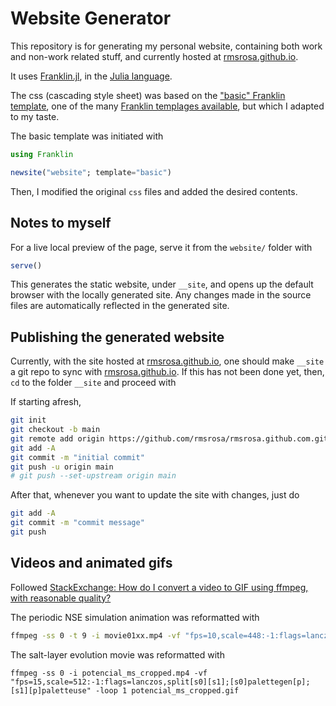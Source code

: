 # Website Generator

This repository is for generating my personal website, containing both work and non-work related stuff, and currently hosted at [rmsrosa.github.io](https://rmsrosa.github.io).

It uses [Franklin.jl](https://github.com/tlienart/Franklin.jl), in the [Julia language](https://julialang.org).

The css (cascading style sheet) was based on the ["basic" Franklin template](https://tlienart.github.io/FranklinTemplates.jl/templates/basic/index.html), one of the many [Franklin templages available](https://tlienart.github.io/FranklinTemplates.jl/), but which I adapted to my taste.

The basic template was initiated with

```julia
using Franklin

newsite("website"; template="basic")
```

Then, I modified the original `css` files and added the desired contents.

## Notes to myself

For a live local preview of the page, serve it from the `website/` folder with

```julia
serve()
```

This generates the static website, under `__site`, and opens up the default browser with the locally generated site. Any changes made in the source files are automatically reflected in the generated site.

## Publishing the generated website

Currently, with the site hosted at [rmsrosa.github.io](https://rmsrosa.github.io), one should make `__site` a git repo to sync with [rmsrosa.github.io](https://rmsrosa.github.io). If this has not been done yet, then, `cd` to the folder `__site` and proceed with

If starting afresh,

```zsh
git init
git checkout -b main
git remote add origin https://github.com/rmsrosa/rmsrosa.github.com.git
git add -A
git commit -m "initial commit"
git push -u origin main
# git push --set-upstream origin main
```

After that, whenever you want to update the site with changes, just do

```zsh
git add -A
git commit -m "commit message"
git push
```

## Videos and animated gifs

Followed [StackExchange: How do I convert a video to GIF using ffmpeg, with reasonable quality?](https://superuser.com/questions/556029/how-do-i-convert-a-video-to-gif-using-ffmpeg-with-reasonable-quality)

The periodic NSE simulation animation was reformatted with

```zsh
ffmpeg -ss 0 -t 9 -i movie01xx.mp4 -vf "fps=10,scale=448:-1:flags=lanczos,split[s0][s1];[s0]palettegen[p];[s1][p]paletteuse" -loop 0 nsepersim.gif
```

The salt-layer evolution movie was reformatted with

```zhs
ffmpeg -ss 0 -i potencial_ms_cropped.mp4 -vf "fps=15,scale=512:-1:flags=lanczos,split[s0][s1];[s0]palettegen[p];[s1][p]paletteuse" -loop 1 potencial_ms_cropped.gif
```

